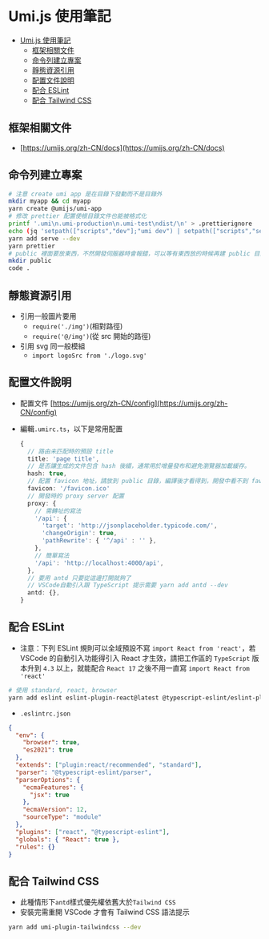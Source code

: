 # Umi.js 使用筆記

- [Umi.js 使用筆記](#umijs-使用筆記)
  - [框架相關文件](#框架相關文件)
  - [命令列建立專案](#命令列建立專案)
  - [靜態資源引用](#靜態資源引用)
  - [配置文件說明](#配置文件說明)
  - [配合 ESLint](#配合-eslint)
  - [配合 Tailwind CSS](#配合-tailwind-css)

## 框架相關文件

- [https://umijs.org/zh-CN/docs](https://umijs.org/zh-CN/docs)

## 命令列建立專案

```sh
# 注意 create umi app 是在目錄下發動而不是目錄外
mkdir myapp && cd myapp
yarn create @umijs/umi-app
# 修改 prettier 配置使根目錄文件也能被格式化
printf '.umi\n.umi-production\n.umi-test\ndist/\n' > .prettierignore
echo (jq 'setpath(["scripts","dev"];"umi dev") | setpath(["scripts","serve"];"serve dist")' package.json) > package.json
yarn add serve --dev
yarn prettier
# public 裡面要放東西，不然開發伺服器時會報錯，可以等有東西放的時候再建 public 目錄
mkdir public
code .
```

## 靜態資源引用

- 引用一般圖片要用
  - `require('./img')`(相對路徑)
  - `require('@/img')`(從 src 開始的路徑)
- 引用 svg 同一般模組
  - `import logoSrc from './logo.svg'`

## 配置文件說明

- 配置文件 [https://umijs.org/zh-CN/config](https://umijs.org/zh-CN/config)
- 編輯`.umirc.ts`，以下是常用配置

  ```ts
  {
    // 路由未匹配時的預設 title
    title: 'page title',
    // 是否讓生成的文件包含 hash 後綴，通常用於增量發布和避免瀏覽器加載緩存。
    hash: true,
    // 配置 favicon 地址，請放到 public 目錄，編譯後才看得到，開發中看不到 favicon
    favicon: '/favicon.ico'
    // 開發時的 proxy server 配置
    proxy: {
      // 需轉址的寫法
      '/api': {
        'target': 'http://jsonplaceholder.typicode.com/',
        'changeOrigin': true,
        'pathRewrite': { '^/api' : '' },
      },
      // 簡單寫法
      '/api': 'http://localhost:4000/api',
    },
    // 要用 antd 只要從這邊打開就夠了
    // VSCode自動引入跟 TypeScript 提示需要 yarn add antd --dev
    antd: {},
  }
  ```

## 配合 ESLint

- 注意：下列 ESLint 規則可以全域預設不寫 `import React from 'react'`，若 VSCode 的自動引入功能得引入 React 才生效，請把工作區的 `TypeScript` 版本升到 `4.3` 以上，就能配合 `React 17` 之後不用一直寫 `import React from 'react'`

```sh
# 使用 standard, react, browser
yarn add eslint eslint-plugin-react@latest @typescript-eslint/eslint-plugin@latest eslint-config-standard@latest eslint@^7.12.1 eslint-plugin-import@^2.22.1 eslint-plugin-node@^11.1.0 eslint-plugin-promise@^4.2.1 @typescript-eslint/parser@latest --dev
```

- `.eslintrc.json`

```json
{
  "env": {
    "browser": true,
    "es2021": true
  },
  "extends": ["plugin:react/recommended", "standard"],
  "parser": "@typescript-eslint/parser",
  "parserOptions": {
    "ecmaFeatures": {
      "jsx": true
    },
    "ecmaVersion": 12,
    "sourceType": "module"
  },
  "plugins": ["react", "@typescript-eslint"],
  "globals": { "React": true },
  "rules": {}
}
```

## 配合 Tailwind CSS

- 此種情形下`antd`樣式優先權依舊大於`Tailwind CSS`
- 安裝完需重開 VSCode 才會有 Tailwind CSS 語法提示

```sh
yarn add umi-plugin-tailwindcss --dev
```
